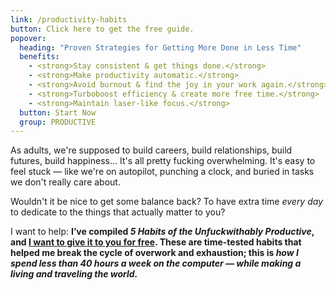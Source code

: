 ```yaml
---
link: /productivity-habits
button: Click here to get the free guide.
popover:
  heading: "Proven Strategies for Getting More Done in Less Time"
  benefits:
    - <strong>Stay consistent & get things done.</strong>
    - <strong>Make productivity automatic.</strong>
    - <strong>Avoid burnout & find the joy in your work again.</strong>
    - <strong>Turboboost efficiency & create more free time.</strong>
    - <strong>Maintain laser-like focus.</strong>
  button: Start Now
  group: PRODUCTIVE
---
```


As adults, we're supposed to build careers, build relationships, build futures, build happiness... It's all pretty fucking overwhelming. It's easy to feel stuck — like we're on autopilot, punching a clock, and buried in tasks we don't really care about.

Wouldn't it be nice to get some balance back? To have extra time _every day_ to dedicate to the things that actually matter to you?

I want to help: **I’ve compiled _5 Habits of the Unfuckwithably Productive_, and <a class="js--open-popover" href="/productivity-habits">I want to give it to you for free</a>. These are time-tested habits that helped me break the cycle of overwork and exhaustion; this is _how I spend less than 40 hours a week on the computer — while making a living and traveling the world._**
